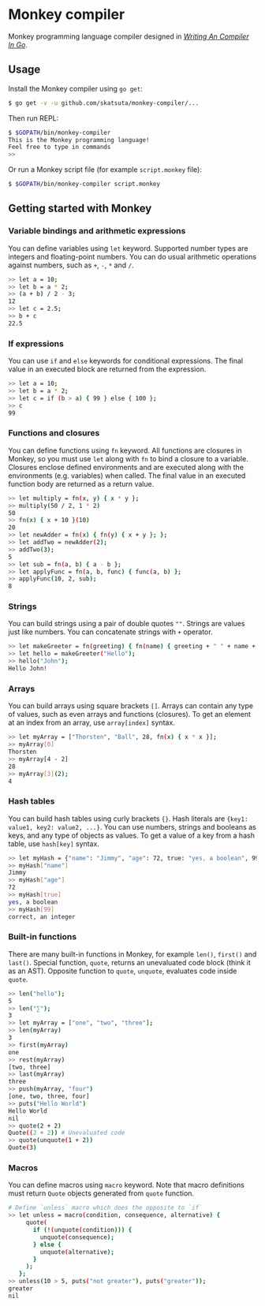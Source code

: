 # Monkey compiler

Monkey programming language compiler designed in [_Writing An Compiler In Go_](https://https://compilerbook.com/).


## Usage

Install the Monkey compiler using `go get`:

```sh
$ go get -v -u github.com/skatsuta/monkey-compiler/...
```

Then run REPL:

```sh
$ $GOPATH/bin/monkey-compiler
This is the Monkey programming language!
Feel free to type in commands
>> 
```

Or run a Monkey script file (for example `script.monkey` file):

```sh
$ $GOPATH/bin/monkey-compiler script.monkey
```

## Getting started with Monkey

### Variable bindings and arithmetic expressions

You can define variables using `let` keyword. Supported number types are integers and floating-point numbers. You can do usual arithmetic operations against numbers, such as `+`, `-`, `*` and `/`.

```sh
>> let a = 10;
>> let b = a * 2;
>> (a + b) / 2 - 3;
12
>> let c = 2.5;
>> b + c
22.5
```

### If expressions

You can use `if` and `else` keywords for conditional expressions. The final value in an executed block are returned from the expression.

```sh
>> let a = 10;
>> let b = a * 2;
>> let c = if (b > a) { 99 } else { 100 };
>> c
99
```

### Functions and closures

You can define functions using `fn` keyword. All functions are closures in Monkey, so you must use `let` along with `fn` to bind a closure to a variable. Closures enclose defined environments and are executed along with the environments (e.g. variables) when called. The final value in an executed function body are returned as a return value.

```sh
>> let multiply = fn(x, y) { x * y };
>> multiply(50 / 2, 1 * 2)
50
>> fn(x) { x + 10 }(10)
20
>> let newAdder = fn(x) { fn(y) { x + y }; };
>> let addTwo = newAdder(2);
>> addTwo(3);
5
>> let sub = fn(a, b) { a - b };
>> let applyFunc = fn(a, b, func) { func(a, b) };
>> applyFunc(10, 2, sub);
8
```

### Strings

You can build strings using a pair of double quotes `""`. Strings are values just like numbers. You can concatenate strings with `+` operator.

```sh
>> let makeGreeter = fn(greeting) { fn(name) { greeting + " " + name + "!" } };
>> let hello = makeGreeter("Hello");
>> hello("John");
Hello John!
```

### Arrays

You can build arrays using square brackets `[]`. Arrays can contain any type of values, such as even arrays and functions (closures). To get an element at an index from an array, use `array[index]` syntax.

```sh
>> let myArray = ["Thorsten", "Ball", 28, fn(x) { x * x }];
>> myArray[0]
Thorsten
>> myArray[4 - 2]
28
>> myArray[3](2);
4
```

### Hash tables

You can build hash tables using curly brackets `{}`. Hash literals are `{key1: value1, key2: value2, ...}`. You can use numbers, strings and booleans as keys, and any type of objects as values. To get a value of a key from a hash table, use `hash[key]` syntax.

```sh
>> let myHash = {"name": "Jimmy", "age": 72, true: "yes, a boolean", 99: "correct, an integer"};
>> myHash["name"]
Jimmy
>> myHash["age"]
72
>> myHash[true]
yes, a boolean
>> myHash[99]
correct, an integer
```

### Built-in functions

There are many built-in functions in Monkey, for example `len()`, `first()` and `last()`. Special function, `quote`, returns an unevaluated code block (think it as an AST). Opposite function to `quote`, `unquote`, evaluates code inside `quote`.

```sh
>> len("hello");
5
>> len("∑");
3
>> let myArray = ["one", "two", "three"];
>> len(myArray)
3
>> first(myArray)
one
>> rest(myArray)
[two, three]
>> last(myArray)
three
>> push(myArray, "four")
[one, two, three, four]
>> puts("Hello World")
Hello World
nil
>> quote(2 + 2)
Quote((2 + 2)) # Unevaluated code
>> quote(unquote(1 + 2))
Quote(3)
```

### Macros

You can define macros using `macro` keyword. Note that macro definitions must return `Quote` objects generated from `quote` function.

```sh
# Define `unless` macro which does the opposite to `if`
>> let unless = macro(condition, consequence, alternative) {
     quote(
       if (!(unquote(condition))) {
         unquote(consequence);
       } else {
         unquote(alternative);
       }
     );
   };
>> unless(10 > 5, puts("not greater"), puts("greater"));
greater
nil
```
